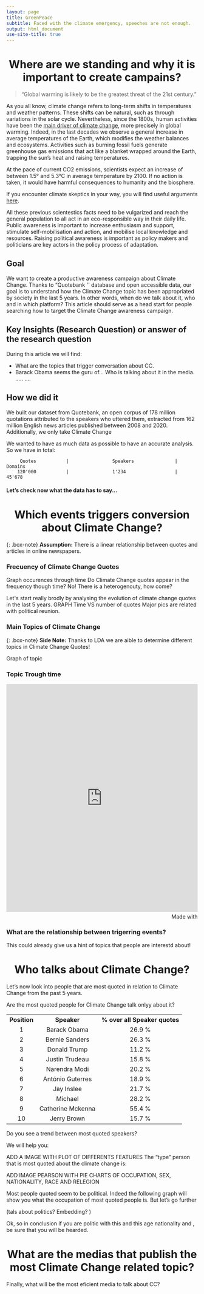 ```yaml
---
layout: page
title: GreenPeace
subtitle: Faced with the climate emergency, speeches are not enough. 
output: html_document
use-site-title: true
---
```


<center> <h1>Where are we standing and why it is important to create campains?</h1> </center>

>“Global warming is likely to be the greatest threat of the 21st century.” 

As you all know, climate change refers to long-term shifts in temperatures and weather patterns. These shifts can be natural, such as through variations in the solar cycle. 
Nevertheless, since the 1800s, human activities have been the [main driver of climate change](https://www.ipcc.ch/site/assets/uploads/sites/2/2018/12/ST1.5_OCE_LR.pdf), more precisely in global warming. Indeed, in the last decades we observe a general increase in average temperatures of the Earth, which modifies the weather balances and ecosystems. 
Activities such as burning fossil fuels generate greenhouse gas emissions that act like a blanket wrapped around the Earth, trapping the sun’s heat and raising temperatures.

At the pace of current CO2 emissions, scientists expect an increase of between 1.5° and 5.3°C in average temperature by 2100. If no action is taken, it would have harmful consequences to humanity and the biosphere. 

If you encounter climate skeptics in your way, you will find useful arguments [here](https://350.org/fr/). 

All these previous scientestics facts need to be vulgarized and reach the general population to all act in an eco-responsible way in their daily life.  Public awareness is important to increase enthusiasm and support, stimulate self-mobilisation and action, and mobilise local knowledge and resources. Raising political awareness is important as policy makers and politicians are key actors in the policy process of adaptation. 

## Goal

We want to create a productive awareness campaign about Climate Change. Thanks to “Quotebank '' database and open accessible data, our goal is to understand how the Climate Change topic has been appropriated by society in the last 5 years. In other words, when do we talk about it, who and in which platform? This article should serve as a head start for people searching how to target the Climate Change awareness campaign.

## Key Insights (Research Question) or answer of the research question
During this article we will find:
* What are the topics that trigger conversation about CC.
* Barack Obama seems the guru of… Who is talking about it in the media. ….. …. 

## How we did it
We built our dataset from Quotebank, an open corpus of 178 million quotations attributed to the speakers who uttered them, extracted from 162 million English news articles published between 2008 and 2020. Additionally, we only take Climate Change

We wanted to have as much data as possible to have an accurate analysis. So we have in total: 


         Quotes           |                Speakers               |        Domains   
        120'000           |                1'234                  |        45'678



#### Let’s check now what the data has to say... 


<center> <h1>Which events triggers conversion about Climate Change?</h1> </center>

{: .box-note}
**Assumption:** There is a linear relationship between quotes and articles in online newspapers. 

### Frecuency of Climate Change Quotes 
Graph occurences through time
Do Climate Change quotes appear in the frequency though time? No! There is a heterogenouty, how come? 

Let's start really brodly by analysing the evolution of climate change quotes in the last 5 years. 
GRAPH Time VS number of quotes
Major pics are related with political reunion. 

### Main Topics of Climate Change 
 
{: .box-note}
**Side Note:** Thanks to LDA we are aible to determine different topics in Climate Change Quotes! 
 
Graph of topic
 
### Topic Trough time
 
<iframe src='https://flo.uri.sh/visualisation/8142851/embed' title='Interactive or visual content' class='flourish-embed-iframe' frameborder='0' scrolling='no' style='width:100%;height:600px;' sandbox='allow-same-origin allow-forms allow-scripts allow-downloads allow-popups allow-popups-to-escape-sandbox allow-top-navigation-by-user-activation'></iframe><div style='width:100%!;margin-top:4px!important;text-align:right!important;'><a class='flourish-credit' href='https://public.flourish.studio/visualisation/8142851/?utm_source=embed&utm_campaign=visualisation/8142851' target='_top' style='text-decoration:none!important'><img alt='Made with Flourish' src='https://public.flourish.studio/resources/made_with_flourish.svg' style='width:105px!important;height:16px!important;border:none!important;margin:0!important;'> </a></div>

### What are the relationship between trigerring events? 

This could already give us a hint of topics that people are interestd about! 

<center> <h1>Who talks about Climate Change? </h1> </center>

Let’s now look into people that are most quoted in relation to Climate Change from the past 5 years.

Are the most quoted people for Climate Change talk onlyy about it? 

<div>
<table align="center" style="text-align:center" >
 <tr><th>Position   </th> <th>Speaker</th>         <th>% over all Speaker quotes </th></tr>
 <tr><td> 1 </td>   <td> Barack Obama </td>        <td> 26.9 % </td></tr>
 <tr><td> 2 </td>   <td> Bernie Sanders </td>      <td> 26.3 % </td></tr>
 <tr><td> 3 </td>   <td> Donald Trump  </td>       <td> 11.2 % </td></tr>
 <tr><td> 4 </td>   <td> Justin Trudeau </td>      <td> 15.8 % </td></tr>
 <tr><td> 5 </td>   <td> Narendra Modi </td>       <td> 20.2 % </td></tr>
 <tr><td> 6 </td>   <td> António Guterres</td>     <td> 18.9 % </td></tr>
 <tr><td> 7 </td>   <td> Jay Inslee </td>          <td> 21.7 % </td></tr>
 <tr><td> 8 </td>   <td> Michael  </td>            <td> 28.2 % </td></tr>
 <tr><td> 9 </td>   <td> Catherine Mckenna </td>   <td> 55.4 % </td></tr>
 <tr><td> 10 </td>  <td> Jerry Brown </td>         <td> 15.7 % </td></tr>
 </table>   
 </div>
 
Do you see a trend between most quoted speakers?

We will help you: 
 
 ADD A IMAGE WITH PLOT OF DIFFERENTS FEATURES 
The “type” person that is most quoted about the climate change is: 
 
ADD IMAGE PEARSON WITH PIE CHARTS OF OCCUPATION, SEX, NATIONALITY,  RACE AND RELEGION

Most people quoted seem to be political. Indeed the following graph will show you what the occupation of most quoted people is. But let’s go further 


(tals about politics? Embedding? ) 

Ok, so in conclusion if you are  politic with this and this age nationality and , be sure that you will be hearded. 

<center> <h1>What are the medias that publish the most Climate Change related topic?</h1> </center>

Finally, what will be the most eficient media to talk about CC? 





